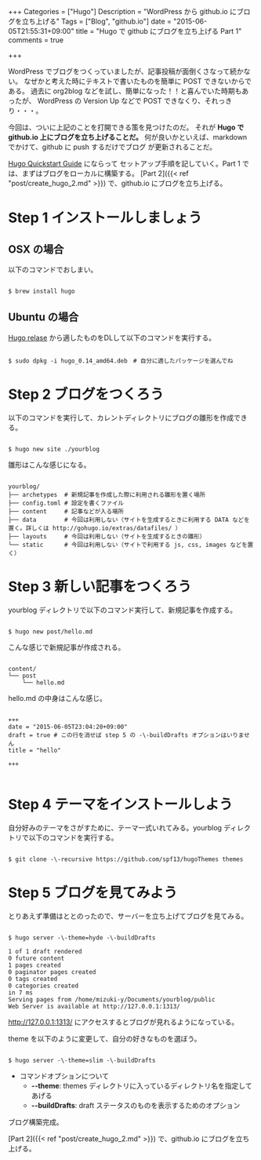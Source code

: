 +++
Categories = ["Hugo"]
Description = "WordPress から github.io にブログを立ち上げる"
Tags = ["Blog", "github.io"]
date = "2015-06-05T21:55:31+09:00"
title = "Hugo で github にブログを立ち上げる Part 1"
comments = true

+++

WordPress でブログをつくっていましたが、記事投稿が面倒くさなって続かない。
なぜかと考えた時にテキストで書いたものを簡単に POST できないからである。
過去に org2blog などを試し、簡単になった！！と喜んでいた時期もあったが、
WordPress の Version Up などで POST できなくり、それっきり・・・。

今回は、ついに上記のことを打開できる策を見つけたのだ。
それが **Hugo で github.io 上にブログを立ち上げることだ。**
何が良いかといえば、markdown でかけて、github に push するだけでブログ
が更新されることだ。
 <!--more-->
[Hugo Quickstart Guide](http://gohugo.io/overview/quickstart/) にならって
セットアップ手順を記していく。Part 1 では、まずはブログをローカルに構築する。
[Part 2]({{< ref "post/create_hugo_2.md" >}}) で、github.io にブログを立ち上げる。


# Step 1 インストールしましょう

## OSX の場合
 
以下のコマンドでおしまい。
<pre><code class="language-bash">
$ brew install hugo
</pre></code>

## Ubuntu の場合

[Hugo relase](https://github.com/spf13/hugo/releases) から適したものをDLして以下のコマンドを実行する。
<pre><code class="language-bash">
$ sudo dpkg -i hugo_0.14_amd64.deb　# 自分に適したパッケージを選んでね
</pre></code>


# Step 2 ブログをつくろう

以下のコマンドを実行して、カレントディレクトリにブログの雛形を作成できる。
<pre><code class="language-bash">
$ hugo new site ./yourblog
</pre></code>

雛形はこんな感じになる。
<pre><code class="language-bash">
yourblog/
├── archetypes  # 新規記事を作成した際に利用される雛形を置く場所
├── config.toml # 設定を書くファイル
├── content     # 記事などが入る場所
├── data        # 今回は利用しない（サイトを生成するときに利用する DATA などを置く。詳しくは http://gohugo.io/extras/datafiles/ ）
├── layouts     # 今回は利用しない（サイトを生成するときの雛形）
└── static      # 今回は利用しない（サイトで利用する js, css, images などを置く）
</pre></code>


# Step 3 新しい記事をつくろう

yourblog ディレクトリで以下のコマンド実行して、新規記事を作成する。
<pre><code class="language-bash">
$ hugo new post/hello.md
</pre></code>

こんな感じで新規記事が作成される。
<pre><code class="language-bash">
content/
└── post
    └── hello.md
</pre></code>

hello.md の中身はこんな感じ。
<pre><code class="language-markdown">
+++
date = "2015-06-05T23:04:20+09:00"
draft = true # この行を消せば step 5 の -\-buildDrafts オプションはいりません
title = "hello"

+++

</pre></code>

# Step 4 テーマをインストールしよう

自分好みのテーマをさがすために、テーマ一式いれてみる。yourblog ディレクトリで以下のコマンドを実行する。
<pre><code class="language-bash">
$ git clone -\-recursive https://github.com/spf13/hugoThemes themes
</pre></code>

# Step 5 ブログを見てみよう

とりあえず準備はととのったので、サーバーを立ち上げてブログを見てみる。
<pre><code class="language-bash">
$ hugo server -\-theme=hyde -\-buildDrafts

1 of 1 draft rendered
0 future content 
1 pages created
0 paginator pages created
0 tags created
0 categories created
in 7 ms
Serving pages from /home/mizuki-y/Documents/yourblog/public
Web Server is available at http://127.0.0.1:1313/
</pre></code>

http://127.0.0.1:1313/ にアクセスするとブログが見れるようになっている。

theme を以下のように変更して、自分の好きなものを選ぼう。
<pre><code class="language-bash">
$ hugo server -\-theme=slim -\-buildDrafts
</pre></code>


- コマンドオプションについて
    - **-\-theme**: themes ディレクトリに入っているディレクトリ名を指定してあげる
    - **-\-buildDrafts**: draft ステータスのものを表示するためのオプション

ブログ構築完成。

[Part 2]({{< ref "post/create_hugo_2.md" >}}) で、github.io にブログを立ち上げる。

